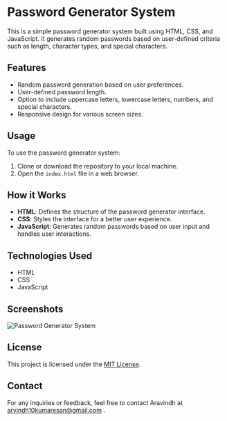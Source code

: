 # Password Generator System

This is a simple password generator system built using HTML, CSS, and JavaScript. It generates random passwords based on user-defined criteria such as length, character types, and special characters.

## Features

- Random password generation based on user preferences.
- User-defined password length.
- Option to include uppercase letters, lowercase letters, numbers, and special characters.
- Responsive design for various screen sizes.

## Usage

To use the password generator system:

1. Clone or download the repository to your local machine.
2. Open the `index.html` file in a web browser.


## How it Works

- **HTML**: Defines the structure of the password generator interface.
- **CSS**: Styles the interface for a better user experience.
- **JavaScript**: Generates random passwords based on user input and handles user interactions.

## Technologies Used

- HTML
- CSS
- JavaScript

## Screenshots

![Password Generator System ](https://github.com/imarvindh/Password-generator-system/assets/112792346/472e4646-83bc-4cda-a631-3096a0449783)


## License

This project is licensed under the [MIT License](LICENSE.md).


## Contact

For any inquiries or feedback, feel free to contact Aravindh at arvindh10kumaresan@gmail.com .

